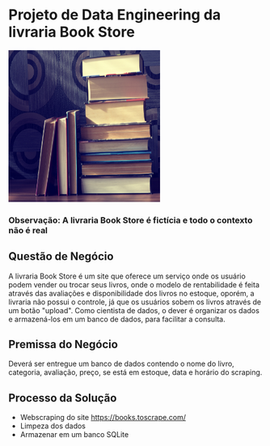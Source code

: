 # Projeto de Data Engineering da livraria Book Store
<img src="https://github.com/jhonatanmarques92/jhonatanmarques92.github.io/blob/main/images/book_store.jpg" width="300" height="300">

### Observação: A livraria Book Store é fictícia e todo o contexto não é real

## Questão de Negócio
A livraria Book Store é um site que oferece um serviço onde os usuário podem vender ou trocar seus livros, onde o modelo de rentabilidade é feita através das avaliações e disponibilidade dos livros no estoque, oporém, a livraria não possui o controle, já que os usuários sobem os livros através de um botão "upload".
Como cientista de dados, o dever é organizar os dados e armazená-los em um banco de dados, para facilitar a consulta.

## Premissa do Negócio
Deverá ser entregue um banco de dados contendo o nome do livro, categoria, avaliação, preço, se está em estoque, data e horário do scraping.

## Processo da Solução
- Webscraping do site https://books.toscrape.com/
- Limpeza dos dados
- Armazenar em um banco SQLite

